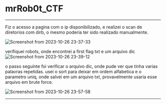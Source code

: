 # mrRob0t_CTF
**********************************************************************************************************************************
Fiz o acesso a pagina com o ip disponibilizado, e realizei o scan de diretorios com dirb, o mesmo poderia ter sido realizado manualmente.

![Screenshot from 2023-10-26 23-37-33](https://github.com/igusil/mrRob0t_CTF/assets/89313216/fc568261-9780-4e23-81ee-f99a058f4300)


verifiquei robots, onde encontrei a first flag txt e um arquivo dic
![Screenshot from 2023-10-26 23-39-12](https://github.com/igusil/mrRob0t_CTF/assets/89313216/4602348d-db99-4d8b-9036-054a3c99505f)

o passo seguinte foi verificar o arquivo dic, onde pude ver que tinha varias palavras repetidas.
usei o sort para deixar em ordem alfabetica e o parametro uniq, onde salvei em um arquivo txt, provavelmente usaria esse arquivo em brute force.

![Screenshot from 2023-10-26 23-57-58](https://github.com/igusil/mrRob0t_CTF/assets/89313216/b3a5056e-1e3a-46c6-9036-3da12490f9fb)

**********************************************************************************************************************************

